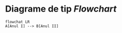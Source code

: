 <script id="MathJax-script" async src="https://cdn.jsdelivr.net/npm/mathjax@3/es5/tex-mml-chtml.js"></script>
# Diagrame de tip _Flowchart_

```mermaid
flowchat LR
A[Anul I] --> B[Anul II]
```
